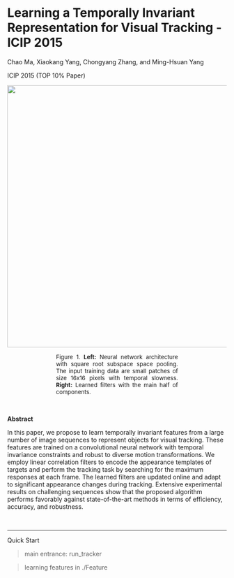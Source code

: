 # Learning a Temporally Invariant Representation for Visual Tracking - ICIP 2015

Chao Ma, Xiaokang Yang, Chongyang Zhang, and Ming-Hsuan Yang

ICIP 2015 (TOP 10% Paper)


<img alt="" src="https://sites.google.com/site/chaoma99/icip15_tracking.png" width="600px" style="text-align:center">

<p style="margin-left:8em;margin-right:8em;text-align:justify;text-justify:inter-ideograph"><font size="2">
Figure 1. <b>Left:</b> Neural network architecture with square root subspace
space pooling. The input training data are small patches
of size 16x16 pixels with temporal slowness. <b>Right:</b> Learned
filters with the main half of components.
</font></p>
</div>

<p>&nbsp;</p>
<p><strong><span>Abstract</span></strong></p>
<p>In this paper, we propose to learn temporally invariant features
from a large number of image sequences to represent
objects for visual tracking. These features are trained on a
convolutional neural network with temporal invariance constraints
and robust to diverse motion transformations. We employ
linear correlation filters to encode the appearance templates
of targets and perform the tracking task by searching
for the maximum responses at each frame. The learned filters
are updated online and adapt to significant appearance
changes during tracking. Extensive experimental results on
challenging sequences show that the proposed algorithm performs
favorably against state-of-the-art methods in terms of
efficiency, accuracy, and robustness.</p>
<p>&nbsp;</p>

----------
Quick Start

> main entrance: run_tracker

> learning features in ./Feature

